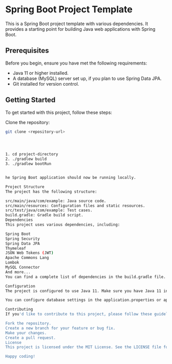 # Spring Boot Project Template

This is a Spring Boot project template with various dependencies. It provides a starting point for building Java web applications with Spring Boot. 

## Prerequisites

Before you begin, ensure you have met the following requirements:

- Java 11 or higher installed.
- A database (MySQL) server set up, if you plan to use Spring Data JPA.
- Git installed for version control.

## Getting Started

To get started with this project, follow these steps:

 Clone the repository:

   ```bash
   git clone <repository-url>




   1. cd project-directory
   2. ./gradlew build
   3. ./gradlew bootRun


   he Spring Boot application should now be running locally.

Project Structure
The project has the following structure:

src/main/java/com/example: Java source code.
src/main/resources: Configuration files and static resources.
src/test/java/com/example: Test cases.
build.gradle: Gradle build script.
Dependencies
This project uses various dependencies, including:

Spring Boot
Spring Security
Spring Data JPA
Thymeleaf
JSON Web Tokens (JWT)
Apache Commons Lang
Lombok
MySQL Connector
And more...
You can find a complete list of dependencies in the build.gradle file.

Configuration
The project is configured to use Java 11. Make sure you have Java 11 installed on your system.

You can configure database settings in the application.properties or application.yml file, depending on your chosen database.

Contributing
If you'd like to contribute to this project, please follow these guidelines:

Fork the repository.
Create a new branch for your feature or bug fix.
Make your changes.
Create a pull request.
License
This project is licensed under the MIT License. See the LICENSE file for details.

Happy coding!
